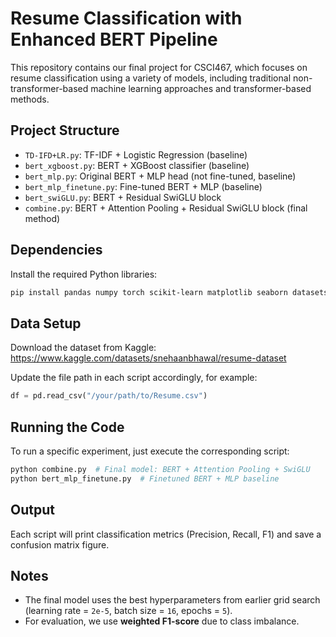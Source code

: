 # Resume Classification with Enhanced BERT Pipeline

This repository contains our final project for CSCI467, which focuses on resume classification using a variety of models, including traditional non-transformer-based machine learning approaches and transformer-based methods.

## Project Structure

- `TD-IFD+LR.py`: TF-IDF + Logistic Regression (baseline)
- `bert_xgboost.py`: BERT + XGBoost classifier (baseline)
- `bert_mlp.py`: Original BERT + MLP head (not fine-tuned, baseline)
- `bert_mlp_finetune.py`: Fine-tuned BERT + MLP (baseline)
- `bert_swiGLU.py`: BERT + Residual SwiGLU block
- `combine.py`: BERT + Attention Pooling + Residual SwiGLU block (final method)

## Dependencies

Install the required Python libraries:

```bash
pip install pandas numpy torch scikit-learn matplotlib seaborn datasets transformers
```

## Data Setup

Download the dataset from Kaggle:
https://www.kaggle.com/datasets/snehaanbhawal/resume-dataset

Update the file path in each script accordingly, for example:
```python
df = pd.read_csv("/your/path/to/Resume.csv")
```

## Running the Code
To run a specific experiment, just execute the corresponding script:
```bash
python combine.py  # Final model: BERT + Attention Pooling + SwiGLU
python bert_mlp_finetune.py  # Finetuned BERT + MLP baseline
```

## Output
Each script will print classification metrics (Precision, Recall, F1) and save a confusion matrix figure.

## Notes
- The final model uses the best hyperparameters from earlier grid search (learning rate = `2e-5`, batch size = `16`, epochs = `5`).
- For evaluation, we use **weighted F1-score** due to class imbalance.
